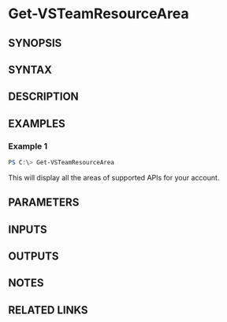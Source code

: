 <!-- #include "./common/header.md" -->

# Get-VSTeamResourceArea

## SYNOPSIS

<!-- #include "./synopsis/Get-VSTeamResourceArea.md" -->

## SYNTAX

## DESCRIPTION

<!-- #include "./synopsis/Get-VSTeamResourceArea.md" -->

## EXAMPLES

### Example 1

```powershell
PS C:\> Get-VSTeamResourceArea
```

This will display all the areas of supported APIs for your account.

## PARAMETERS

## INPUTS

## OUTPUTS

## NOTES

<!-- #include "./common/prerequisites.md" -->

## RELATED LINKS

<!-- #include "./common/related.md" -->
